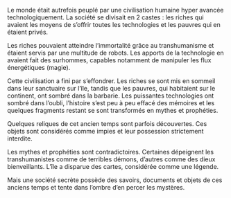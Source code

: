 Le monde était autrefois peuplé par une civilisation humaine hyper avancée technologiquement. La société se divisait en 2 castes : les riches qui avaient les moyens de s’offrir toutes les technologies et les pauvres qui en étaient privés.

Les riches pouvaient atteindre l’immortalité grâce au transhumanisme et étaient servis par une multitude de robots. Les apports de la technologie en avaient fait des surhommes, capables notamment de manipuler les flux énergétiques (magie).

Cette civilisation a fini par s’effondrer. Les riches se sont mis en sommeil dans leur sanctuaire sur l’île, tandis que les pauvres, qui habitaient sur le continent, ont sombré dans la barbarie.
Les puissantes technologies ont sombré dans l’oubli, l’histoire s’est peu à peu effacé des mémoires et les quelques fragments restant se sont transformés en mythes et prophéties.

Quelques reliques de cet ancien temps sont parfois découvertes. Ces objets sont considérés comme impies et leur possession strictement interdite.

Les mythes et prophéties sont contradictoires. Certaines dépeignent les transhumanistes comme de terribles démons, d’autres comme des dieux bienveillants. L’île a disparue des cartes, considérée comme une légende.

Mais une société secrète possède des savoirs, documents et objets de ces anciens temps et tente dans l’ombre d’en percer les mystères.
